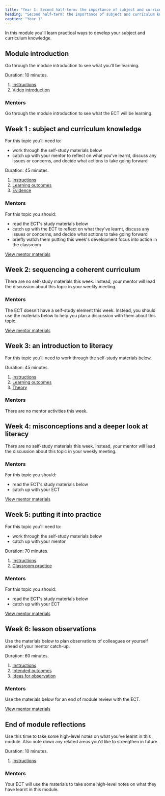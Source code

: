 ```yaml
---
title: "Year 1: Second half-term: the importance of subject and curriculum knowledge"
heading: "Second half-term: the importance of subject and curriculum knowledge"
caption: "Year 1"
---
```


In this module you'll learn practical ways to develop your subject and curriculum knowledge.

## Module introduction

Go through the module introduction to see what you'll be learning.

Duration: 10 minutes.

1. [Instructions](/education-development-trust/year-1-the-importance-of-subject-and-curriculum-knowledge/intro-ect-instructions)
2. [Video introduction](/education-development-trust/year-1-the-importance-of-subject-and-curriculum-knowledge/intro-ect-video-introduction)

### Mentors

Go through the module introduction to see what the ECT will be learning.

## Week 1 : subject and curriculum knowledge

For this topic you'll need to:

- work through the self-study materials below
- catch up with your mentor to reflect on what you've learnt, discuss any issues or concerns, and decide what actions to take going forward

Duration: 45 minutes.

1. [Instructions](/education-development-trust/year-1-the-importance-of-subject-and-curriculum-knowledge/spring-week-1-ect-instructions)
2. [Learning outcomes](/education-development-trust/year-1-the-importance-of-subject-and-curriculum-knowledge/spring-week-1-ect-learning-outcomes)
3. [Evidence](/education-development-trust/year-1-the-importance-of-subject-and-curriculum-knowledge/spring-week-1-ect-evidence)

### Mentors

For this topic you should:

- read the ECT's study materials below
- catch up with the ECT to reflect on what they've learnt, discuss any issues or concerns, and decide what actions to take going forward
- briefly watch them putting this week's development focus into action in the classroom

[View mentor materials](/education-development-trust/year-1-the-importance-of-subject-and-curriculum-knowledge/spring-week-1-mentor-materials)

## Week 2: sequencing a coherent curriculum

There are no self-study materials this week. Instead, your mentor will lead the discussion about this topic in your weekly meeting.


### Mentors

The ECT doesn't have a self-study element this week. Instead, you should use the materials below to help you plan a discussion with them about this topic.

[View mentor materials](/education-development-trust/year-1-the-importance-of-subject-and-curriculum-knowledge/spring-week-2-mentor-materials)

## Week 3: an introduction to literacy

For this topic you'll need to work through the self-study materials below.

Duration: 45 minutes.

1. [Instructions](/education-development-trust/year-1-the-importance-of-subject-and-curriculum-knowledge/spring-week-3-ect-instructions)
2. [Learning outcomes](/education-development-trust/year-1-the-importance-of-subject-and-curriculum-knowledge/spring-week-3-ect-learning-outcomes)
3. [Theory](/education-development-trust/year-1-the-importance-of-subject-and-curriculum-knowledge/spring-week-3-ect-theory)

### Mentors

There are no mentor activities this week.

## Week 4: misconceptions and a deeper look at literacy

There are no self-study materials this week. Instead, your mentor will lead the discussion about this topic in your weekly meeting.


### Mentors

For this topic you should:

- read the ECT's study materials below
- catch up with your ECT

[View mentor materials](/education-development-trust/year-1-the-importance-of-subject-and-curriculum-knowledge/spring-week-4-mentor-materials)

## Week 5: putting it into practice

For this topic you'll need to:

- work through the self-study materials below
- catch up with your mentor

Duration: 70 minutes.

1. [Instructions](/education-development-trust/year-1-the-importance-of-subject-and-curriculum-knowledge/spring-week-5-ect-instructions)
2. [Classroom practice](/education-development-trust/year-1-the-importance-of-subject-and-curriculum-knowledge/spring-week-5-ect-classroom-practice)

### Mentors

For this topic you should:

- read the ECT's study materials below
- catch up with your ECT

[View mentor materials](/education-development-trust/year-1-the-importance-of-subject-and-curriculum-knowledge/spring-week-5-mentor-materials)

## Week 6: lesson observations

Use the materials below to plan observations of colleagues or yourself ahead of your mentor catch-up.

Duration: 60 minutes.

1. [Instructions](/education-development-trust/year-1-the-importance-of-subject-and-curriculum-knowledge/spring-week-6-ect-instructions)
2. [Intended outcomes](/education-development-trust/year-1-the-importance-of-subject-and-curriculum-knowledge/spring-week-6-ect-intended-outcomes)
3. [Ideas for observation](/education-development-trust/year-1-the-importance-of-subject-and-curriculum-knowledge/spring-week-6-ect-ideas-for-observation)

### Mentors

Use the materials below for an end of module review with the ECT.

[View mentor materials](/education-development-trust/year-1-the-importance-of-subject-and-curriculum-knowledge/spring-week-6-mentor-materials)

## End of module reflections

Use this time to take some high-level notes on what you've learnt in this module. Also note down any related areas you'd like to strengthen in future.

Duration: 10 minutes.

1. [Instructions](/education-development-trust/year-1-the-importance-of-subject-and-curriculum-knowledge/intro-ect-instructions)

### Mentors

Your ECT will use the materials to take some high-level notes on what they have learnt in this module.

